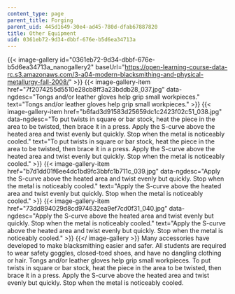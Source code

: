 ```yaml
---
content_type: page
parent_title: Forging
parent_uid: 445d1649-30e4-ad45-780d-dfab67887820
title: Other Equipment
uid: 0361eb72-9d34-dbbf-676e-b5d6ea34713a
---
```


{{< image-gallery id="0361eb72-9d34-dbbf-676e-b5d6ea34713a_nanogallery2" baseUrl="https://open-learning-course-data-rc.s3.amazonaws.com/3-a04-modern-blacksmithing-and-physical-metallurgy-fall-2008/" >}}
{{< image-gallery-item href="7f2074255d5510e28cb8ff3a23bddb28_037.jpg" data-ngdesc="Tongs and/or leather gloves help grip small workpieces." text="Tongs and/or leather gloves help grip small workpieces." >}}
{{< image-gallery-item href="b6fad3d91583d25659dc1c2423f02c51_038.jpg" data-ngdesc="To put twists in square or bar stock, heat the piece in the area to be twisted, then brace it in a press. Apply the S-curve above the heated area and twist evenly but quickly. Stop when the metal is noticeably cooled." text="To put twists in square or bar stock, heat the piece in the area to be twisted, then brace it in a press. Apply the S-curve above the heated area and twist evenly but quickly. Stop when the metal is noticeably cooled." >}}
{{< image-gallery-item href="b7d1dd01f6ee4dc1bd9fc3bbfc1b711c_039.jpg" data-ngdesc="Apply the S-curve above the heated area and twist evenly but quickly. Stop when the metal is noticeably cooled." text="Apply the S-curve above the heated area and twist evenly but quickly. Stop when the metal is noticeably cooled." >}}
{{< image-gallery-item href="73dd894029d8cd974632ea9ef7cd0f31_040.jpg" data-ngdesc="Apply the S-curve above the heated area and twist evenly but quickly. Stop when the metal is noticeably cooled." text="Apply the S-curve above the heated area and twist evenly but quickly. Stop when the metal is noticeably cooled." >}}
{{</ image-gallery >}}
Many accessories have developed to make blacksmithing easier and safer. All students are required to wear safety goggles, closed-toed shoes, and have no dangling clothing or hair. Tongs and/or leather gloves help grip small workpieces. To put twists in square or bar stock, heat the piece in the area to be twisted, then brace it in a press. Apply the S-curve above the heated area and twist evenly but quickly. Stop when the metal is noticeably cooled.